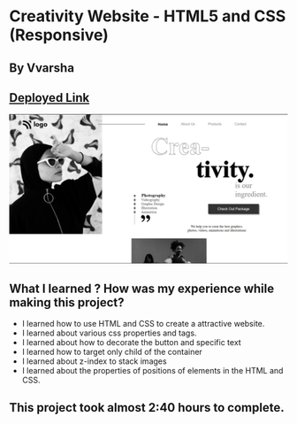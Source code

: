 # Creativity Website - HTML5 and CSS (Responsive)

## By Vvarsha

## [Deployed Link](https://varshacreativitysite.netlify.app/) 

![Completed Website](./Creativity/Image/01.png)

## What I learned ? How was my experience while making this project?

- I learned how to use HTML and CSS to create a attractive website.
- I learned about various css properties and tags.
- I learned about how to decorate the button and specific text
- I learned how to target only child of the container
- I learned about z-index to stack images
- I learned about the properties of positions of elements in the HTML and CSS.

## This project took almost 2:40 hours to complete.
